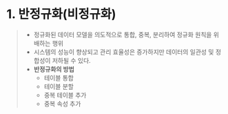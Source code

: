 # 1. 반정규화(비정규화)
> - 정규화된 데이터 모델을 의도적으로 통합, 중복, 분리하여 정규화 원칙을 위배하는 행위
> - 시스템의 성능이 향상되고 관리 효율성은 증가하지만 데이터의 일관성 및 정합성이 저하될 수 있다.
> - **반정규화의 방법**
>   - 테이블 통합
>   - 테이블 분할
>   - 중복 테이블 추가
>   - 중복 속성 추가
